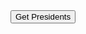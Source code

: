 <div>
  <button id="getPresidents" type="button"> Get Presidents </button>
</div>

<div>
  <ul id='bar'>
  </ul>
</div>